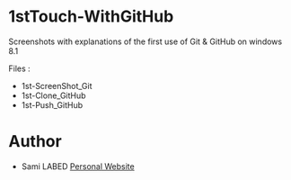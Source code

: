 # 1stTouch-WithGitHub
Screenshots with explanations of the first use of Git &amp; GitHub on windows 8.1


Files :
* 1st-ScreenShot_Git
* 1st-Clone_GitHub
* 1st-Push_GitHub
	
	
# Author
+ Sami LABED [Personal Website](https://sites.google.com/site/samilabednet/ "SamiLabed's Homepage")